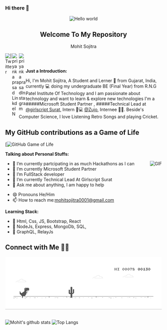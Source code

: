 ### Hi there 👋

<!--
**MohitSojitra/MohitSojitra** is a ✨ _special_ ✨ repository because its `README.md` (this file) appears on your GitHub profile.

Here are some ideas to get you started:

- 🔭 I’m currently working on ...
- 🌱 I’m currently learning ...
- 👯 I’m looking to collaborate on ...
- 🤔 I’m looking for help with ...
- 💬 Ask me about ...
- 📫 How to reach me: ...
- 😄 Pronouns: ...
- ⚡ Fun fact: ...
-->

<p align="center">
 
 
 <img src="https://iili.io/dRZE2R.png" alt="Hello world">

 
 <h2 align="center">Welcome To My Repository</h2>
 <p align="center">Mohit Sojitra </p>
</p>








<a href="https://twitter.com/mohitSojitra8">
<img align="left" alt=" | Twitter" width="22px" src="https://cdn.jsdelivr.net/npm/simple-icons@v3/icons/twitter.svg" />
</a>
<a href="https://www.linkedin.com/in/mohit-sojitra">
<img align="left" alt="priyanka prasad  LinkdeIN" width="22px" src="https://cdn.jsdelivr.net/npm/simple-icons@v3/icons/linkedin.svg" />
</a>
<a href="https://www.instagram.com/sojitra7456/">
<img align="left" alt="priyanka prasadInstagram" width="22px" src="https://cdn.jsdelivr.net/npm/simple-icons@v3/icons/instagram.svg" />
</a>


<br >
<br />

**Just a Introduction:**

Hi, I'm Mohit Sojitra, A Student and Lerner 🚀 from Gujarat, India, currently 💻 doing my undergraduate BE (Final Year) from R.N.G Patel Institute Of Technology and I am passionate about technology and want to learn & explore new technologies I'm a #####Microsoft Student Partner , #####Technical Lead at [@girlscript Surat](https://www.linkedin.com/company/girlscriptsurat/), Intern 👧💻 [@Zujo](https://www.linkedin.com/company/zujo/), Internee 👧💼. Beside's Computer Science, I love Listening Retro Songs and playing Cricket.


## My GitHub contributions as a Game of Life
[![GitHub Game of Life](https://iili.io/dRDAWF.png)



**Talking about Personal Stuffs:**
  
  <img align="right" alt="GIF" src="https://media.giphy.com/media/836HiJc7pgzy8iNXCn/giphy.gif" />

- 👧 I’m currently partcipating in as much Hackathons as I can 
- 🌱 I’m currently Microsoft Student Partner
- 🌱 I’m FullStack developer
- 🌱 I’m currently Technical Lead At Girlscript Surat
- 💬 Ask me about anything, I am happy to help
<!--- 👯 I’m looking to collaborate and make any tech community-->
- 😄 Pronouns He/Him
- 📫 How to reach me:mohitsojitra0001@gmail.com



**Learning Stack:**

- 🌱 Html, Css, JS, Bootstrap, React
- 🌱 NodeJs, Express, MongoDb, SQL,
- 🌱 GraphQL, RelayJs



## Connect with Me 🤝🏻




![Dino](https://raw.githubusercontent.com/praveenscience/praveenscience/master/dino.gif)



<p align="center">
 
 <h2>     </h2>

</p>

![Mohit's github stats](https://github-readme-stats.vercel.app/api?username=MohitSojitra&count_private=true&theme=tokyonight)
![Top Langs](https://github-readme-stats.vercel.app/api/top-langs/?username=MohitSojitra&theme=tokyonight)
